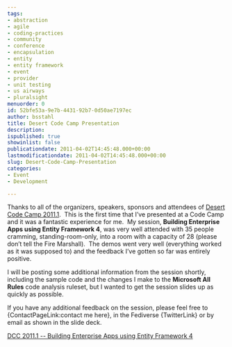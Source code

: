 ```yaml
---
tags:
- abstraction
- agile
- coding-practices
- community
- conference
- encapsulation
- entity
- entity framework
- event
- provider
- unit testing
- us airways
- pluralsight
menuorder: 0
id: 52bfe53a-9e7b-4431-92b7-0d50ae7197ec
author: bsstahl
title: Desert Code Camp Presentation
description: 
ispublished: true
showinlist: false
publicationdate: 2011-04-02T14:45:48.000+00:00
lastmodificationdate: 2011-04-02T14:45:48.000+00:00
slug: Desert-Code-Camp-Presentation
categories:
- Event
- Development

---
```

Thanks to all of the organizers, speakers, sponsors and attendees of [Desert Code Camp 2011.1](https://apr2011.desertcodecamp.com/).  This is the first time that I’ve presented at a Code Camp and it was a fantastic experience for me.  My session, **Building Enterprise Apps using Entity Framework 4**, was very well attended with 35 people cramming, standing-room-only, into a room with a capacity of 28 (please don’t tell the Fire Marshall).  The demos went very well (everything worked as it was supposed to) and the feedback I’ve gotten so far was entirely positive.

I will be posting some additional information from the session shortly, including the sample code and the changes I make to the **Microsoft All Rules** code analysis ruleset, but I wanted to get the session slides up as quickly as possible.

If you have any additional feedback on the session, please feel free to {ContactPageLink:contact me here}, in the Fediverse {TwitterLink} or by email as shown in the slide deck.

[DCC 2011.1 -- Building Enterprise Apps using Entity Framework 4](https://docs.google.com/leaf?id=0B6PPrBnxN6VtZmM1NzA0MGEtZDU4Mi00NDUzLThiMTgtYmJlMmI5MmYyNWU3&sort=name&layout=list&num=50)